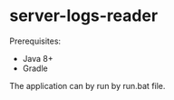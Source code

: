 # server-logs-reader

Prerequisites:
- Java 8+
- Gradle

The application can by run by run.bat file.
